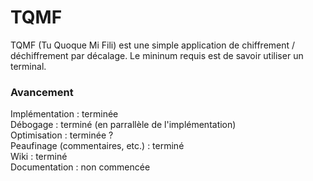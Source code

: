 ﻿TQMF
====

TQMF (Tu Quoque Mi Fili) est une simple application de chiffrement / déchiffrement par décalage. Le mininum requis est de savoir utiliser un terminal.
<br>
### Avancement

Implémentation : terminée<br>
Débogage : terminé (en parrallèle de l'implémentation)<br>
Optimisation : terminée ?<br>
Peaufinage (commentaires, etc.) : terminé<br>
Wiki : terminé<br>
Documentation : non commencée
